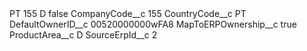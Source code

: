 <?xml version="1.0" encoding="UTF-8"?>
<CustomMetadata xmlns="http://soap.sforce.com/2006/04/metadata" xmlns:xsi="http://www.w3.org/2001/XMLSchema-instance" xmlns:xsd="http://www.w3.org/2001/XMLSchema">
    <label>PT 155 D</label>
    <protected>false</protected>
    <values>
        <field>CompanyCode__c</field>
        <value xsi:type="xsd:string">155</value>
    </values>
    <values>
        <field>CountryCode__c</field>
        <value xsi:type="xsd:string">PT</value>
    </values>
    <values>
        <field>DefaultOwnerID__c</field>
        <value xsi:type="xsd:string">00520000000wFA8</value>
    </values>
    <values>
        <field>MapToERPOwnership__c</field>
        <value xsi:type="xsd:boolean">true</value>
    </values>
    <values>
        <field>ProductArea__c</field>
        <value xsi:type="xsd:string">D</value>
    </values>
    <values>
        <field>SourceErpId__c</field>
        <value xsi:type="xsd:string">2</value>
    </values>
</CustomMetadata>
